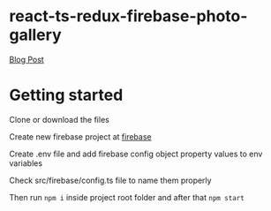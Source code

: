 # react-ts-redux-firebase-photo-gallery

[Blog Post](https://codingfromscratch.dev/photo-gallery-with-react-redux-typescript-firebase)

# Getting started #

Clone or download the files

Create new firebase project at [firebase](https://console.firebase.google.com/)

Create .env file and add firebase config object property values to env variables

Check src/firebase/config.ts file to name them properly

Then run `npm i` inside project root folder and after that `npm start`

